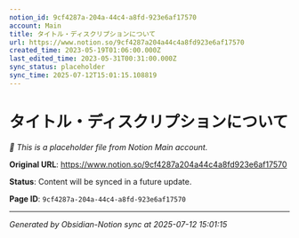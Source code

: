 ```yaml
---
notion_id: 9cf4287a-204a-44c4-a8fd-923e6af17570
account: Main
title: タイトル・ディスクリプションについて
url: https://www.notion.so/9cf4287a204a44c4a8fd923e6af17570
created_time: 2023-05-19T01:06:00.000Z
last_edited_time: 2023-05-31T00:31:00.000Z
sync_status: placeholder
sync_time: 2025-07-12T15:01:15.108819
---
```


# タイトル・ディスクリプションについて

*🔄 This is a placeholder file from Notion Main account.*

**Original URL**: https://www.notion.so/9cf4287a204a44c4a8fd923e6af17570

**Status**: Content will be synced in a future update.

**Page ID**: `9cf4287a-204a-44c4-a8fd-923e6af17570`

---

*Generated by Obsidian-Notion sync at 2025-07-12 15:01:15*
